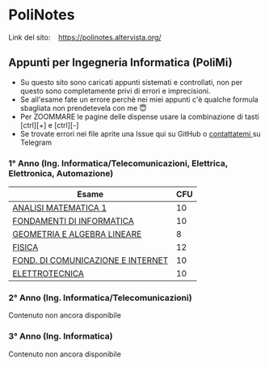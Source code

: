 # PoliNotes 
Link del sito: &nbsp;&nbsp; https://polinotes.altervista.org/
## Appunti per Ingegneria Informatica (PoliMi)
- Su questo sito sono caricati appunti sistemati e controllati, non per questo sono completamente privi di errori e imprecisioni.<br/>
- Se all'esame fate un errore perchè nei miei appunti c'è qualche formula sbagliata non prendetevela con me  :innocent:	<br/>
- Per ZOOMMARE le pagine delle dispense usare la combinazione di tasti [ctrl][+] e [ctrl][-]
- Se trovate errori nei file aprite una Issue qui su GitHub o <a href="https://linktr.ee/banfitommasofelice"> contattatemi </a> su Telegram

### 1° Anno (Ing. Informatica/Telecomunicazioni, Elettrica, Elettronica, Automazione)
| Esame | CFU |
| --- | --- |
| <a href="https://polinotes.altervista.org/anno1/ANALISI_MATEMATICA_1.html"> ANALISI MATEMATICA 1 </a> | 10 | 
| <a href="https://polinotes.altervista.org/anno1/FONDAMENTI_DI_INFORMATICA.html"> FONDAMENTI DI INFORMATICA </a> | 10 |
| <a href="https://polinotes.altervista.org/anno1/GEOMETRIA_E_ALGEBRA_LINEARE.html"> GEOMETRIA E ALGEBRA LINEARE </a> | 8 |
| <a href="https://polinotes.altervista.org/anno1/FISICA.html"> FISICA </a> | 12 |
| <a href="https://polinotes.altervista.org/anno1/FONDAMENTI_DI_COMUNICAZIONI_E_INTERNET.html"> FOND. DI COMUNICAZIONE E INTERNET </a> | 10 |
| <a href="https://polinotes.altervista.org/anno1/ELETTROTECNICA.html"> ELETTROTECNICA </a> | 10 | </br>

### 2° Anno (Ing. Informatica/Telecomunicazioni)
Contenuto non ancora disponibile

### 3° Anno (Ing. Informatica)
Contenuto non ancora disponibile


